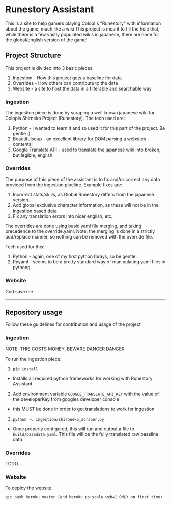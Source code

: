 # Runestory Assistant
This is a site to help gamers playing Colopl's "Runestory" with information about the game, much like a wiki
This project is meant to fill the hole that, while there is a few vastly populated wikis in japanese, there are
none for the global/english version of the game!

## Project Structure
This project is divided into 3 basic pieces:

1. Ingestion - How this project gets a baseline for data
2. Overrides - How others can contribute to the data
3. Website - a site to host the data in a filterable and searchable way

### Ingestion
The ingestion piece is done by scraping a well known japanese wiki for Colopls Shirneko Project (Runestory). The tech used are:

1. Python - I wanted to learn it and so used it for this part of the project. Be gentle :)
2. Beautifulsoup - an excellent library for DOM parsing a websites contents!
3. Google Translate API - used to translate the japanese wiki into broken, but legible, english.

### Overrides
The purpose of this piece of the assistant is to fix and/or correct any data provided from the ingestion pipeline. Example fixes are:

1. Incorrect stats/skills, as Global Runestory differs from the japanese version.
2. Add global exclusive character information, as these will not be in the ingestion based data
3. Fix any translation errors into nicer english, etc.

The overrides are done using basic yaml file merging, and taking precedence to the override.yaml. Note: the merging is done in a strictly add/replace manner, so nothing can be removed with the override file.

Tech used for this:

1. Python - again, one of my first python forays, so be gentle!
2. Pyyaml - seems to be a pretty standard way of manipulating yaml files in pythong

### Website
God save me

- - -

## Repository usage
Follow these guidelines for contribution and usage of the project

### Ingestion
NOTE: THIS COSTS MONEY, BEWARE DANGER DANGER

To run the ingestion piece:

1. `pip install`
  - Installs all required python frameworks for working with Runestory Assistant
2. Add environment variable `GOOGLE_TRANSLATE_API_KEY` with the value of the developerKey from googles developer console
  - this MUST be done in order to get translations to work for ingestion
3. `python -u ingestion/shironeko_scraper.py`
  - Once properly configured, this will run and output a file to `build/basedata.yaml`. This file will be the fully translated raw baseline data

### Overrides
TODO

### Website
To deploy the website:

  ```git push heroku master (and heroku ps:scale web=1 ONLY on first time)```
